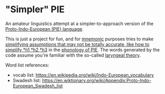 # "Simpler" PIE

An amateur linguistics attempt at a simpler-to-approach version of the [Proto-Indo-European (PIE) language](https://en.wikipedia.org/wiki/Proto-Indo-European_language).

This is just a project for fun, and for [mnemonic](https://en.wikipedia.org/wiki/Mnemonic) purposes tries to make [simplifying assumptions that may not be totally accurate, like how to simplify *h1 *h2 \*h3](https://linguistics.stackexchange.com/questions/9541/spelling-of-laryngeals-in-proto-indo-european/28186#28186) in the [phonology of PIE](https://en.wikipedia.org/wiki/Proto-Indo-European_language#Phonology). The words generated by the code assume you're familiar with the so-called [laryngeal theory](https://en.wikipedia.org/wiki/Laryngeal_theory#Pronunciation).

Word list references:

- vocab list: https://en.wikipedia.org/wiki/Indo-European_vocabulary
- Swadesh list: https://en.wiktionary.org/wiki/Appendix:Proto-Indo-European_Swadesh_list
